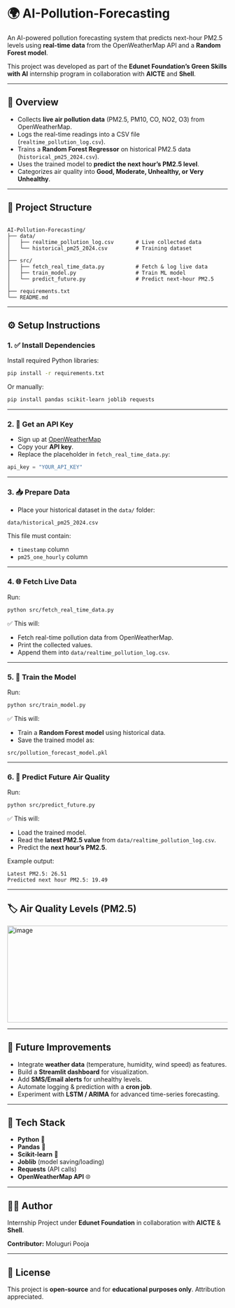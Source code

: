 # 🌍 AI-Pollution-Forecasting

An AI-powered pollution forecasting system that predicts next-hour PM2.5 levels using **real-time data** from the OpenWeatherMap API and a **Random Forest model**.  

This project was developed as part of the **Edunet Foundation’s Green Skills with AI** internship program in collaboration with **AICTE** and **Shell**.

---

## 📌 Overview

- Collects **live air pollution data** (PM2.5, PM10, CO, NO2, O3) from OpenWeatherMap.  
- Logs the real-time readings into a CSV file (`realtime_pollution_log.csv`).  
- Trains a **Random Forest Regressor** on historical PM2.5 data (`historical_pm25_2024.csv`).  
- Uses the trained model to **predict the next hour’s PM2.5 level**.  
- Categorizes air quality into **Good, Moderate, Unhealthy, or Very Unhealthy**.  

---

## 📁 Project Structure

```

AI-Pollution-Forecasting/
├── data/
│   ├── realtime_pollution_log.csv       # Live collected data
│   └── historical_pm25_2024.csv         # Training dataset
│
├── src/
│   ├── fetch_real_time_data.py          # Fetch & log live data
│   ├── train_model.py                   # Train ML model
│   └── predict_future.py                # Predict next-hour PM2.5
│
├── requirements.txt
└── README.md

````

---

## ⚙️ Setup Instructions

### 1. ✅ Install Dependencies
Install required Python libraries:

```bash
pip install -r requirements.txt
````

Or manually:

```bash
pip install pandas scikit-learn joblib requests
```

---

### 2. 🔑 Get an API Key

* Sign up at [OpenWeatherMap](https://openweathermap.org/api)
* Copy your **API key**.
* Replace the placeholder in `fetch_real_time_data.py`:

```python
api_key = "YOUR_API_KEY"
```

---

### 3. 📥 Prepare Data

* Place your historical dataset in the `data/` folder:

```
data/historical_pm25_2024.csv
```

This file must contain:

* `timestamp` column
* `pm25_one_hourly` column

---

### 4. 🌐 Fetch Live Data

Run:

```bash
python src/fetch_real_time_data.py
```

✅ This will:

* Fetch real-time pollution data from OpenWeatherMap.
* Print the collected values.
* Append them into `data/realtime_pollution_log.csv`.

---

### 5. 🧠 Train the Model

Run:

```bash
python src/train_model.py
```

✅ This will:

* Train a **Random Forest model** using historical data.
* Save the trained model as:

```
src/pollution_forecast_model.pkl
```

---

### 6. 🔮 Predict Future Air Quality

Run:

```bash
python src/predict_future.py
```

✅ This will:

* Load the trained model.
* Read the **latest PM2.5 value** from `data/realtime_pollution_log.csv`.
* Predict the **next hour’s PM2.5**.

Example output:

```
Latest PM2.5: 26.51
Predicted next hour PM2.5: 19.49
```

---

## 🏷️ Air Quality Levels (PM2.5)

<img width="766" height="221" alt="image" src="https://github.com/user-attachments/assets/61e28563-66c3-479c-95c5-c23cd25cd6b7" />


---

## 🚀 Future Improvements

* Integrate **weather data** (temperature, humidity, wind speed) as features.
* Build a **Streamlit dashboard** for visualization.
* Add **SMS/Email alerts** for unhealthy levels.
* Automate logging & prediction with a **cron job**.
* Experiment with **LSTM / ARIMA** for advanced time-series forecasting.

---

## 🧪 Tech Stack

* **Python** 🐍
* **Pandas** 🐼
* **Scikit-learn** 🤖
* **Joblib** (model saving/loading)
* **Requests** (API calls)
* **OpenWeatherMap API** 🌐

---

## 👩‍💻 Author

Internship Project under **Edunet Foundation** in collaboration with **AICTE** & **Shell**.

**Contributor:** Moluguri Pooja

---

## 📜 License

This project is **open-source** and for **educational purposes only**. Attribution appreciated.

 
